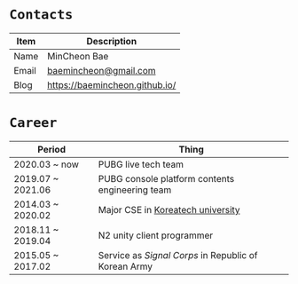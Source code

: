 
# `Contacts`

Item | Description
--- | ---
Name | MinCheon Bae
Email | baemincheon@gmail.com
Blog | https://baemincheon.github.io/

# `Career`

Period | Thing
--- | ---
2020.03 ~ now | PUBG live tech team
2019.07 ~ 2021.06 | PUBG console platform contents engineering team
2014.03 ~ 2020.02 | Major CSE in [Koreatech university](https://www.koreatech.ac.kr/kor/Main.do)
2018.11 ~ 2019.04 | N2 unity client programmer
2015.05 ~ 2017.02 | Service as _Signal Corps_ in Republic of Korean Army
